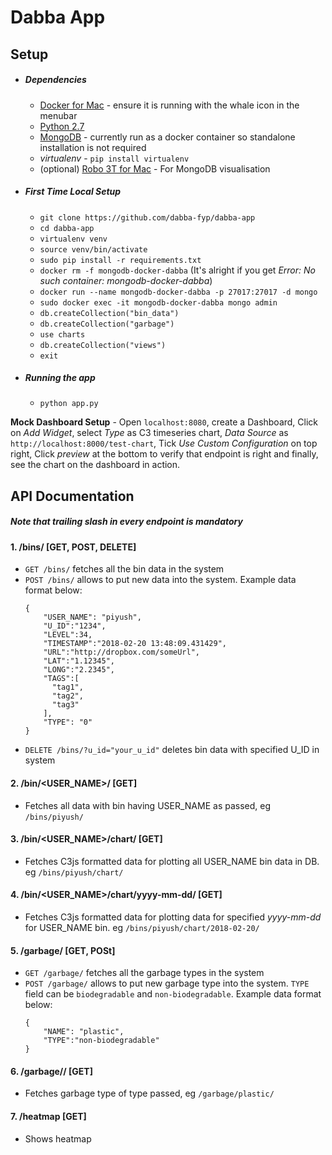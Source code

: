 # Dabba App

## Setup
* ##### Dependencies
    * [Docker for Mac](https://download.docker.com/mac/stable/Docker.dmg) - ensure it is running with the whale icon in the menubar
    * [Python 2.7](https://www.python.org/download/releases/2.7/)
    * [MongoDB](https://www.mongodb.com/) - currently run as a docker container so standalone installation is not required
    * *virtualenv* - `pip install virtualenv`
    * (optional) [Robo 3T for Mac](https://download.robomongo.org/1.2.1/osx/robo3t-1.2.1-darwin-x86_64-3e50a65.dmg) - For MongoDB visualisation

* ##### First Time Local Setup
    * `git clone https://github.com/dabba-fyp/dabba-app`
    * `cd dabba-app`
    * `virtualenv venv`
    * `source venv/bin/activate`
    * `sudo pip install -r requirements.txt`
    * `docker rm -f mongodb-docker-dabba` (It's alright if you get *Error: No such container: mongodb-docker-dabba*)
    * `docker run --name mongodb-docker-dabba -p 27017:27017 -d mongo` 
    * `sudo docker exec -it mongodb-docker-dabba mongo admin`
    * `db.createCollection("bin_data")`
    * `db.createCollection("garbage")`
    * `use charts`
    * `db.createCollection("views")`
    * `exit`
* ##### Running the app
    * `python app.py`

**Mock Dashboard Setup** - Open `localhost:8080`, create a Dashboard, Click on *Add Widget*, select *Type* as C3 timeseries chart, *Data Source* as `http://localhost:8000/test-chart`, Tick *Use Custom Configuration* on top right, Click *preview* at the bottom to verify that endpoint is right and finally, see the chart on the dashboard in action.

## API Documentation

##### **Note that trailing slash in every endpoint is mandatory**

#### 1. /bins/ [GET, POST, DELETE]

* `GET /bins/` fetches all the bin data in the system
* `POST /bins/` allows to put new data into the system. Example data format below:
    ```
    { 
        "USER_NAME": "piyush",
        "U_ID":"1234",
        "LEVEL":34,
        "TIMESTAMP":"2018-02-20 13:48:09.431429",
        "URL":"http://dropbox.com/someUrl",
        "LAT":"1.12345",
        "LONG":"2.2345",
        "TAGS":[  
          "tag1",
          "tag2",
          "tag3"
        ],
        "TYPE": "0"
    }
    
    ```
* `DELETE /bins/?u_id="your_u_id"` deletes bin data with specified U_ID in system
    
#### 2. /bin/<USER_NAME>/ [GET]

* Fetches all data with bin having USER_NAME as passed, eg `/bins/piyush/`

#### 3. /bin/<USER_NAME>/chart/ [GET]

* Fetches C3js formatted data for plotting all USER_NAME bin data in DB. eg `/bins/piyush/chart/`

#### 4. /bin/<USER_NAME>/chart/yyyy-mm-dd/ [GET]

* Fetches C3js formatted data for plotting data for specified *yyyy-mm-dd* for USER_NAME bin. eg `/bins/piyush/chart/2018-02-20/`

#### 5. /garbage/ [GET, POSt]

* `GET /garbage/` fetches all the garbage types in the system
* `POST /garbage/` allows to put new garbage type into the system. `TYPE` field can be `biodegradable` and `non-biodegradable`. Example data format below:
    ```
    {
        "NAME": "plastic",
        "TYPE":"non-biodegradable"
    }

    ```

#### 6. /garbage/<type>/ [GET]

* Fetches garbage type of type passed, eg `/garbage/plastic/`

#### 7. /heatmap [GET]

* Shows heatmap
